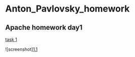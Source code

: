 # Anton_Pavlovsky_homework

## Apache homework day1

[task 1](Apache_day1_task1.sh)

![screenshot][1.1](Apache2_installed.png)

